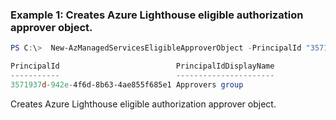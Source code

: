 ### Example 1: Creates Azure Lighthouse eligible authorization approver object. 
```powershell
PS C:\>  New-AzManagedServicesEligibleApproverObject -PrincipalId "3571937d-942e-4f6d-8b63-4ae855f685e1" -PrincipalIdDisplayName "Approvers group"

PrincipalId                          PrincipalIdDisplayName
-----------                          ----------------------
3571937d-942e-4f6d-8b63-4ae855f685e1 Approvers group
```

Creates Azure Lighthouse eligible authorization approver object.